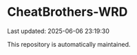# CheatBrothers-WRD

Last updated: 2025-06-06 23:19:30

This repository is automatically maintained.
